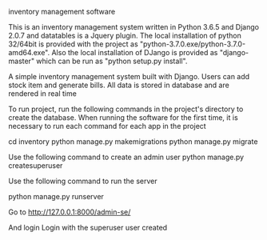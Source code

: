 inventory management software

This is an inventory management system written in Python 3.6.5 and Django 2.0.7 and datatables is a Jquery plugin.
The local installation of python 32/64bit is provided with the project as "python-3.7.0.exe/python-3.7.0-amd64.exe".
Also the local installation of DJango is provided as "django-master" which can be run as "python setup.py install". 






A simple inventory management system built with Django. Users can add stock item and generate bills. All data is stored in database and are rendered in real time

To run project, run the following commands in the project's directory to create the database. When running the software for the first time, it is necessary to run each command for each app in the project
</br>

cd inventory
python manage.py makemigrations 
python manage.py migrate 

Use the following command to create an admin user
python manage.py createsuperuser

Use the following command to run the server

python manage.py runserver

Go to 
http://127.0.0.1:8000/admin-se/

And login 
Login with the superuser user created
